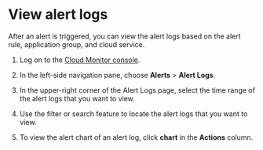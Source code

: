 # View alert logs

After an alert is triggered, you can view the alert logs based on the alert rule, application group, and cloud service.

1.  Log on to the [Cloud Monitor console](https://cms-intl.console.aliyun.com).

2.  In the left-side navigation pane, choose **Alerts** \> **Alert Logs**.

3.  In the upper-right corner of the Alert Logs page, select the time range of the alert logs that you want to view.

4.  Use the filter or search feature to locate the alert logs that you want to view.

5.  To view the alert chart of an alert log, click **chart** in the **Actions** column.


